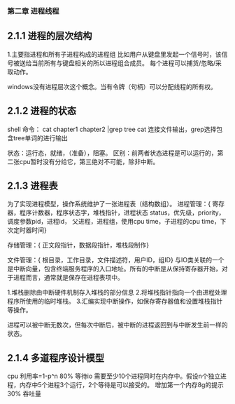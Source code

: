 
### 第二章 进程线程

## 2.1.1 进程的层次结构
1.主要指进程和所有子进程构成的进程组
比如用户从键盘里发起一个信号时，该信号被送给当前所有与键盘相关的所以进程组合成员。
每个进程可以捕货/忽略/采取动作。

windows没有进程层次这个概念。当有令牌（句柄）可以分配线程的所有权。
## 2.1.2 进程的状态
shell 命令： cat chapter1 chapter2 |grep tree
cat 连接文件输出，grep选择包含tree单词的进行输出

状态：运行态，就绪，（准备），阻塞。
区别：前两者状态进程是可以运行的，第二张cpu暂时没有分给它，第三绝对不可能，除非中断。
## 2.1.3 进程表
为了实现进程模型，操作系统维护了一张进程表（结构数组）。
进程管理：{  寄存器，程序计数器，程序状态字，堆栈指针，进程状态 status，优先级，priority，调度参数pid，进程id，
父进程，进程组，使用cpu time，子进程的cpu time，下次定时器时间}

存储管理：{ 正文段指针，数据段指针，堆栈段制作}

文件管理：{ 根目录，工作目录，文件描述符，用户ID，组ID}
与IO类关联的一个是中断向量，包含终端服务程序的入口地址。所有的中断是从保持寄存器开始，对于进程而言，通常就是保存在进程表项中。

1.堆栈删除由中断硬件机制存入堆栈的部分信息
2.将堆栈指针指向一个由进程处理程序所使用的临时堆栈。
3.汇编实现中断操作，如保存寄存器值和设置堆栈指针等操作。

进程可以被中断无数次，但每次中断后，被中断的进程返回到与中断发生前一样的状态。
## 2.1.4 多道程序设计模型

cpu 利用率=1-p^n
80% 等待io 需要至少10个进程同时在内存中。假设n个独立进程，内存中5个进程3个运行，2个等待是可以接受的。
增加第一个内存8g的提示30% 吞吐量
